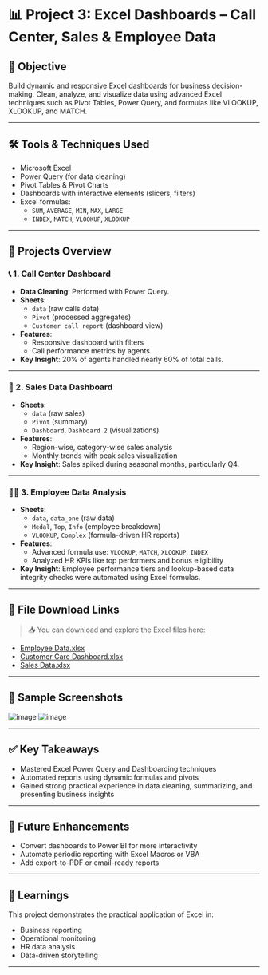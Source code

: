 # 📊 Project 3: Excel Dashboards – Call Center, Sales & Employee Data

## 🎯 Objective
Build dynamic and responsive Excel dashboards for business decision-making. Clean, analyze, and visualize data using advanced Excel techniques such as Pivot Tables, Power Query, and formulas like VLOOKUP, XLOOKUP, and MATCH.

---

## 🛠️ Tools & Techniques Used
- Microsoft Excel
- Power Query (for data cleaning)
- Pivot Tables & Pivot Charts
- Dashboards with interactive elements (slicers, filters)
- Excel formulas:
  - `SUM`, `AVERAGE`, `MIN`, `MAX`, `LARGE`
  - `INDEX`, `MATCH`, `VLOOKUP`, `XLOOKUP`

---

## 📁 Projects Overview

### 📞 1. Call Center Dashboard
- **Data Cleaning**: Performed with Power Query.
- **Sheets**:
  - `data` (raw calls data)
  - `Pivot` (processed aggregates)
  - `Customer call report` (dashboard view)
- **Features**:
  - Responsive dashboard with filters
  - Call performance metrics by agents
- **Key Insight**: 20% of agents handled nearly 60% of total calls.

---

### 🛒 2. Sales Data Dashboard
- **Sheets**:
  - `data` (raw sales)
  - `Pivot` (summary)
  - `Dashboard`, `Dashboard 2` (visualizations)
- **Features**:
  - Region-wise, category-wise sales analysis
  - Monthly trends with peak sales visualization
- **Key Insight**: Sales spiked during seasonal months, particularly Q4.

---

### 🧑‍💼 3. Employee Data Analysis
- **Sheets**:
  - `data`, `data_one` (raw data)
  - `Medal`, `Top`, `Info` (employee breakdown)
  - `VLOOKUP`, `Complex` (formula-driven HR reports)
- **Features**:
  - Advanced formula use: `VLOOKUP`, `MATCH`, `XLOOKUP`, `INDEX`
  - Analyzed HR KPIs like top performers and bonus eligibility
- **Key Insight**: Employee performance tiers and lookup-based data integrity checks were automated using Excel formulas.

---

## 📂 File Download Links
> 📥 You can download and explore the Excel files here:

- [Employee Data.xlsx](https://github.com/Saran408/Project-3-Excel-Dashboards-Call-Center-Sales-Employee-Data/blob/main/Employee%20data.xlsx)
- [Customer Care Dashboard.xlsx](https://github.com/Saran408/Project-3-Excel-Dashboards-Call-Center-Sales-Employee-Data/blob/main/Excel%20Project-Customer%20care%20Dashboard.xlsx)
- [Sales Data.xlsx](https://github.com/Saran408/Project-3-Excel-Dashboards-Call-Center-Sales-Employee-Data/blob/main/Sales%20Data.xlsx)

---

## 📸 Sample Screenshots
>
![image](https://github.com/user-attachments/assets/88e3e9ee-a039-45f1-9be8-c32655e9bcf6)
![image](https://github.com/user-attachments/assets/1341df2b-bdcf-4b8c-86f4-0256732c2e97)


---

## ✅ Key Takeaways
- Mastered Excel Power Query and Dashboarding techniques
- Automated reports using dynamic formulas and pivots
- Gained strong practical experience in data cleaning, summarizing, and presenting business insights

---

## 📌 Future Enhancements
- Convert dashboards to Power BI for more interactivity
- Automate periodic reporting with Excel Macros or VBA
- Add export-to-PDF or email-ready reports

---

## 🧠 Learnings
This project demonstrates the practical application of Excel in:
- Business reporting
- Operational monitoring
- HR data analysis
- Data-driven storytelling

---

